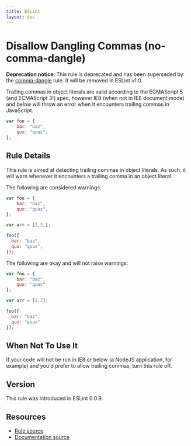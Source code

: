 ```yaml
---
title: ESLint
layout: doc
---
```

<!-- Note: No pull requests accepted for this file. See README.md in the root directory for details. -->
# Disallow Dangling Commas (no-comma-dangle)

**Deprecation notice**: This rule is deprecated and has been superseded by the [comma-dangle](comma-dangle.html) rule. It will be removed in ESLint v1.0.

Trailing commas in object literals are valid according to the ECMAScript 5 (and ECMAScript 3!) spec, however IE8 (when not in IE8 document mode) and below will throw an error when it encounters trailing commas in JavaScript.

```js
var foo = {
    bar: "baz",
    qux: "quux",
};
```

## Rule Details

This rule is aimed at detecting trailing commas in object literals. As such, it will warn whenever it encounters a trailing comma in an object literal.

The following are considered warnings:

```js
var foo = {
    bar: "baz",
    qux: "quux",
};

var arr = [1,2,];

foo({
  bar: "baz",
  qux: "quux",
});
```

The following are okay and will not raise warnings:

```js
var foo = {
    bar: "baz",
    qux: "quux"
};

var arr = [1,2];

foo({
  bar: "baz",
  qux: "quux"
});
```

## When Not To Use It

If your code will not be run in IE8 or below (a NodeJS application, for example) and you'd prefer to allow trailing commas, turn this rule off.

## Version

This rule was introduced in ESLint 0.0.9.

## Resources

* [Rule source](https://github.com/eslint/eslint/tree/master/lib/rules/no-comma-dangle.js)
* [Documentation source](https://github.com/eslint/eslint/tree/master/docs/rules/no-comma-dangle.md)
